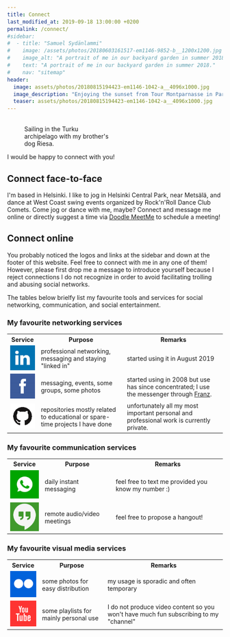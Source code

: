 ```yaml
---
title: Connect
last_modified_at: 2019-09-18 13:00:00 +0200
permalink: /connect/
#sidebar:
#  - title: "Samuel Sydänlammi"
#    image: /assets/photos/20180603161517-em1146-9852-b__1200x1200.jpg
#    image_alt: "A portrait of me in our backyard garden in summer 2018."
#    text: "A portrait of me in our backyard garden in summer 2018."
#    nav: "sitemap"
header:
  image: assets/photos/20180815194423-em1146-1042-a__4096x1000.jpg
  image_description: "Enjoying the sunset from Tour Montparnasse in Paris"
  teaser: assets/photos/20180815194423-em1146-1042-a__4096x1000.jpg
---
```


<figure style="width: 200px" class="align-right">
  <img src="{{ site.url }}{{ site.baseurl }}/assets/photos/20150724133647-pl5439-0373-a__900x1200.jpg" alt="">
  <figcaption>Sailing in the Turku archipelago with my brother's dog Riesa.</figcaption>
</figure> 

I would be happy to connect with you!

## Connect face-to-face

I'm based in Helsinki. I like to jog in Helsinki Central Park, near Metsälä, 
and dance at West Coast swing events organized by Rock'n'Roll Dance Club 
Comets. Come jog or dance with me, maybe? Connect and message me online or 
directly suggest a time via [Doodle MeetMe](https://doodle.com/samsy) to 
schedule a meeting!

## Connect online

You probably noticed the logos and links at the sidebar and down at the footer 
of this website. Feel free to connect with me in any one of them! However, 
please first drop me a message to introduce yourself because I reject 
connections I do not recognize in order to avoid facilitating trolling and 
abusing social networks.

The tables below brielfy list my favourite tools and services for social 
networking, communication, and social entertainment.

### My favourite networking services

<table>
  <tr>
    <th>Service</th>
    <th>Purpose</th>
    <th>Remarks</th>
  </tr>
  <tr>
    <td><a class="icon-btn" href="https://www.linkedin.com/in/samuel-sydanlammi-97013044">
      <img src="/assets/icons/icon-linkedin-75x75.png" alt="An icon for LinkedIn.">
    </a></td>
    <td>professional networking, messaging and staying "linked in"</td>
    <td>started using it in August 2019</td>
  </tr>
  <tr>
    <td><a class="icon-btn" href="https://www.facebook.com/samuel.sydanlammi">
      <img src="/assets/icons/icon-facebook-75x75.png" alt="An icon for Facebook.">
    </a></td>
    <td>messaging, events, some groups, some photos</td>
    <td>started using in 2008 but use has since concentrated; I use the messenger through <a href="https://meetfranz.com/">Franz</a>.</td>
  </tr>
  <tr>
    <td><a class="icon-btn" href="https://github.com/sjjsy">
      <img src="/assets/icons/icon-github-75x75.png" alt="An icon for GitHub.">
    </a></td>
    <td>repositories mostly related to educational or spare-time projects I have done</td>
    <td>unfortunately all my most important personal and professional work is
        currently private.</td>
  </tr>
<!--
  <tr>
    <td><a class="icon-btn" href="https://www.twitter.com/shmarisa">
      <img src="/assets/icons/icon-twitter-75x75.png" alt="An icon for Twitter.">
    </a></td>
    <td></td>
    <td>registered but no use thus far</td>
  </tr>
-->
</table>

### My favourite communication services

<table>
  <tr>
    <th>Service</th>
    <th>Purpose</th>
    <th>Remarks</th>
  </tr>
  <tr>
    <td><a class="icon-btn" href="https://www.whatsapp.com/">
      <img src="/assets/icons/icon-whatsapp-75x75.png" alt="An icon for WhatsApp.">
    </a></td>
    <td>daily instant messaging</td>
    <td>feel free to text me provided you know my number :)</td>
  </tr>
  <tr>
    <td><a class="icon-btn" href="https://hangouts.google.com/">
      <img src="/assets/icons/icon-hangouts-75x75.png" alt="An icon for Google Hangouts.">
    </a></td>
    <td>remote audio/video meetings</td>
    <td>feel free to propose a hangout!</td>
  </tr>
</table>

### My favourite visual media services

<table>
  <tr>
    <th>Service</th>
    <th>Purpose</th>
    <th>Remarks</th>
  </tr>
  <tr>
    <td><a class="icon-btn" href="https://www.flickr.com/photos/smarisa/">
      <img src="/assets/icons/icon-flickrblue-75x75.png" alt="An icon for Flickr.">
    </a></td>
    <td>some photos for easy distribution</td>
    <td>my usage is sporadic and often temporary</td>
  </tr>
  <tr>
    <td><a class="icon-btn" href="https://www.youtube.com/user/ezorg">
      <img src="/assets/icons/icon-youtube-75x75.png" alt="An icon for Youtube.">
    </a></td>
    <td>some playlists for mainly personal use</td>
    <td>I do not produce video content so you won't have much fun subscribing
    to my "channel"</td>
  </tr>
<!--
  <tr>
    <td><a class="icon-btn" href="https://www.instagram.com/samuel.marisa">
      <img src="/assets/icons/icon-instagram-75x75.png" alt="An icon for Instagram.">
    </a></td>
    <td></td>
    <td>registered but no use thus far</td>
  </tr>
-->
</table>
